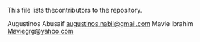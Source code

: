  This file lists thecontributors to the repository.

Augustinos Abusaif <augustinos.nabil@gmail.com>
Mavie Ibrahim <Maviegrg@yahoo.com>
